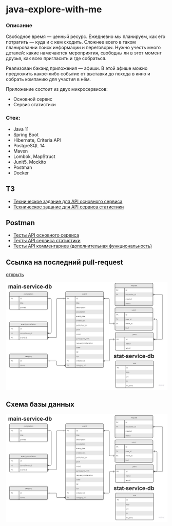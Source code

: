 # java-explore-with-me

### Описание

Свободное время — ценный ресурс. Ежедневно мы планируем, как его потратить — куда и с кем сходить.
Сложнее всего в таком планировании поиск информации и переговоры.
Нужно учесть много деталей: какие намечаются мероприятия, свободны ли в этот момент друзья, как всех пригласить и где
собраться.

Реализован бэкэнд приложения — афиши.
В этой афише можно предложить какое-либо событие от выставки до похода в кино и собрать компанию для участия в нём.

Приложение состоит из двух микросервисов:

- Основной сервис
- Сервис статистики

### Стек:

- Java 11
- Spring Boot
- Hibernate, Criteria API
- PostgreSQL 14
- Maven
- Lombok, MapStruct
- Junit5, Mockito
- Postman
- Docker

## ТЗ

- [Техническое задание для API основного сервиса](./ewm-main-service-spec.json)
- [Техническое задание для API сервиса статистики](./ewm-stats-service-spec.json)

## Postman

- [Тесты API основного сервиса](./postman/ewm-main-service.json)
- [Тесты API сервиса статистики](./postman/ewm-stat-service.json)
- [Тесты API комментариев (дополнительная функциональность)](./postman/feature.json)

## Ссылка на последний pull-request

[открыть](https://github.com/IceCubeNext/java-explore-with-me/pull/5)

<img title="ER diagram" alt="ER diagram" src="/images/EWM.jpg">

## Схема базы данных

<img title="ER diagram" alt="ER diagram" src="/images/EWM.jpg">
